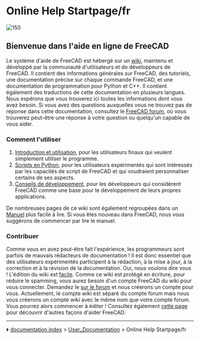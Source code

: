 # Online Help Startpage/fr
![150](images/Crystal_Clear_app_tutorials.png )



## Bienvenue dans l\'aide en ligne de FreeCAD 

Le système d\'aide de FreeCAD est hébergé sur un [wiki](https://wiki.freecad.org/Main_Page/fr), maintenu et développé par la communauté d\'utilisateurs et de développeurs de FreeCAD. Il contient des informations générales sur FreeCAD, des tutoriels, une documentation précise sur chaque commande FreeCAD, et une documentation de programmation pour Python et C++. Il contient également des traductions de cette documentation en plusieurs langues. Nous espérons que vous trouverez ici toutes les informations dont vous avez besoin. Si vous avez des questions auxquelles vous ne trouvez pas de réponse dans cette documentation, consultez le [FreeCAD forum](http://forum.freecadweb.org/index.php), où vous trouverez peut-être une réponse à votre question ou quelqu\'un capable de vous aider.



### Comment l\'utiliser 

1.  [Introduction et utilisation](User_hub/fr.md), pour les utilisateurs finaux qui veulent simplement utiliser le programme.
2.  [Scripts en Python](Power_users_hub/fr.md), pour les utilisateurs expérimentés qui sont intéressés par les capacités de script de FreeCAD et qui voudraient personnaliser certains de ses aspects.
3.  [Conseils de développement](Developer_hub/fr.md), pour les développeurs qui considèrent FreeCAD comme une base pour le développement de leurs propres applications.

De nombreuses pages de ce wiki sont également regroupées dans un [Manuel](Manual/fr.md) plus facile à lire. Si vous êtes nouveau dans FreeCAD, nous vous suggérons de commencer par lire le manuel.



### Contribuer

Comme vous en avez peut-être fait l\'expérience, les programmeurs sont parfois de mauvais rédacteurs de documentation ! Il est donc essentiel que des utilisateurs expérimentés participent à la rédaction, à la mise à jour, à la correction et à la révision de la documentation. Oui, nous voulons dire vous ! L\'édition du wiki est [facile](https://www.mediawiki.org/wiki/Help:Formatting/fr). Comme ce wiki est protégé en écriture, pour réduire le spamming, vous aurez besoin d\'un compte FreeCAD du wiki pour vous connecter. Demandez le [sur le forum](https://forum.freecad.org/viewtopic.php?t=6830) et nous créerons un compte pour vous. Actuellement, le compte wiki est séparé du compte forum mais nous vous créerons un compte wiki avec le même nom que votre compte forum. Vous pourrez alors commencer à éditer ! Consultez également [cette page](https://wiki.freecad.org/Help_FreeCAD/fr) pour découvrir d\'autres façons d\'aider FreeCAD.



---
⏵ [documentation index](../README.md) > [User_Documentation](Category_User_Documentation.md) > Online Help Startpage/fr
